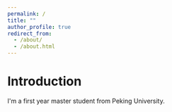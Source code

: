 ```yaml
---
permalink: /
title: ""
author_profile: true
redirect_from: 
  - /about/
  - /about.html
---
```


Introduction
======
I'm a first year master student from Peking University.





